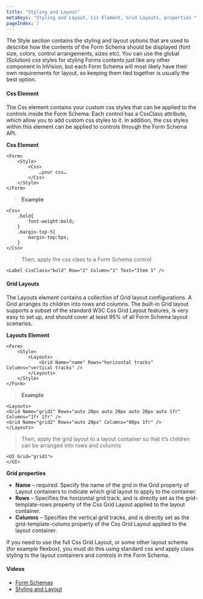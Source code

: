 ```yaml
---
title: "Styling and Layout"
metaKeys: "Styling and Layout, Css Element, Grid Layouts, properties "
pageIndex: 7
---
```


The Style section contains the styling and layout options that are used to describe how the contents of the Form Schema should be displayed (font size, colors, control arrangements, sizes etc). You can use the global (Solution) css styles for styling Forms contents just like any other component in InVision, but each Form Schema will most likely have their own requirements for layout, so keeping them tied together is usually the best option.

#### Css Element

The Css element contains your custom css styles that can be applied to the controls inside the Form Schema. Each control has a CssClass attribute, which allow you to add custom css styles to it. In addition, the css styles within this element can be applied to controls through the Form Schema API.

**Css Element**

    <Form>
        <Style>
            <Css>
                …your css…
            </Css>
        </Style>
    </Form>


>**Example**
>
    <Css>
        .bold{
            font-weight:bold;
        }          
        .margin-top-5{
            margin-top:5px;
        }
    </Css>
>
>Then, apply the css class to a Form Schema control
>
    <Label CssClass="bold" Row="2" Column="1" Text="Item 1" />


#### Grid Layouts

The Layouts element contains a collection of Grid layout configurations. A Grid arranges its children into rows and columns. The built-in Grid layout supports a subset of the standard W3C Css Grid Layout features, is very easy to set up, and should cover at least 95% of all Form Schema layout scenarios. 

**Layouts Element**

    <Form>
        <Style>
            <Layouts>
                <Grid Name="name" Rows="horizontal tracks" Columns="vertical tracks" />
            </Layouts>
        </Style>
    </Form>


>**Example**
>
    <Layouts>
    <Grid Name="grid1" Rows="auto 20px auto 20px auto 20px auto 1fr" Columns="1fr 1fr" />
    <Grid Name="grid2" Rows="auto 20px" Columns="80px 1fr" />
    </Layouts>
>
>Then, apply the grid layout to a layout container so that it’s children can be arranged into rows and columns
>
    <UI Grid="grid1">
    </UI>


**Grid properties**

-	**Name** – required. Specify the name of the grid in the Grid property of Layout containers to indicate which grid layout to apply to the container.
-	**Rows** – Specifies the horizontal grid track, and is directly set as the grid-template-rows property of the Css Grid Layout applied to the layout container.
-	**Columns** – Specifies the vertical grid tracks, and is directly set as the grid-template-colums property of the Css Grid Layout applied to the layout container.

If you need to use the full Css Grid Layout, or some other layout schema (for example flexbox), you must do this using standard css and apply class styling to the layout containers and controls in the Form Schema.
<br/>



#### Videos

* [Form Schemas](../../../videos/formschemas.md)
* [Styling and Layout](https://profitbasedocs.blob.core.windows.net/videos/Form%20Schema%20-%20Layout%20and%20styling.mp4)